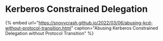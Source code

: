 # Kerberos Constrained Delegation

{% embed url="https://snovvcrash.github.io/2022/03/06/abusing-kcd-without-protocol-transition.html" caption="Abusing Kerberos Constrained Delegation without Protocol Transition" %}

